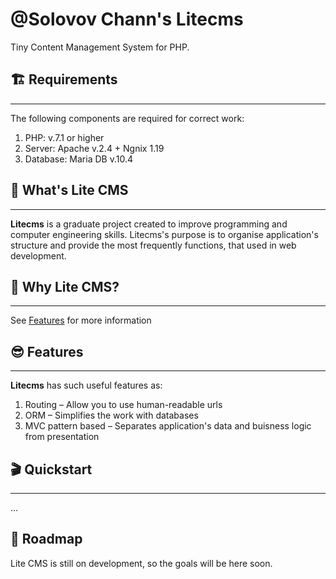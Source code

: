 # **@Solovov Chann's** Litecms
Tiny Content Management System for PHP.

## 🏗️ Requirements
---
The following components are required for correct work:
1. PHP: v.7.1 or higher
1. Server: Apache v.2.4 + Ngnix 1.19
1. Database: Maria DB v.10.4

## 🤨 What's Lite CMS
---
**Litecms** is a graduate project created to improve programming and computer engineering skills. Litecms's purpose is to organise application's structure and provide the most frequently functions, that used in web development.

## 🤔 Why Lite CMS?
---
See [Features](#features) for more information

## 😎 Features
---
**Litecms** has such useful features as:
1. Routing – Allow you to use human-readable urls
1. ORM – Simplifies the work with databases
1. MVC pattern based – Separates application's data and buisness logic from presentation

## 🎬 Quickstart
---
...

## 🎯 Roadmap
Lite CMS is still on development, so the goals will be here soon.